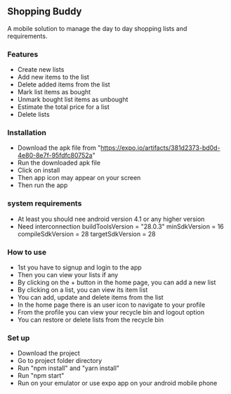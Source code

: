 ## Shopping Buddy

A mobile solution to manage the day to day shopping lists and requirements.
### Features

- Create new lists
- Add new items to the list
- Delete added items from the list
- Mark list items as bought
- Unmark bought list items as unbought
- Estimate the total price for a list
- Delete lists

### Installation
- Download the apk file from "https://expo.io/artifacts/381d2373-bd0d-4e80-8e7f-95fdfc80752a"
- Run the downloaded apk file
- Click on install
- Then app icon may appear on your screen 
- Then run the app

### system requirements
- At least you should nee android version 4.1 or any higher version
- Need interconnection
 		buildToolsVersion = "28.0.3"
        minSdkVersion = 16
        compileSdkVersion = 28
        targetSdkVersion = 28

### How to use
- 1st you have to signup and login to the app
- Then you can view your lists if any
- By clicking on the + button in the home page, you can add a new list
- By clicking on a list, you can view its item list
- You can add, update and delete items from the list
- In the home page there is an user icon to navigate to your profile
- From the profile you can view your recycle bin and logout option
- You can restore or delete lists from the recycle bin

### Set up
- Download the project
- Go to project folder directory
- Run "npm install" and "yarn install"
- Run "npm start"
- Run on your emulator or use expo app on your android mobile phone



